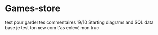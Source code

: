 # Games-store
test pour garder tes commentaires
19/10 Starting diagrams and SQL data base
je test ton new com
t'as enlevé mon truc
